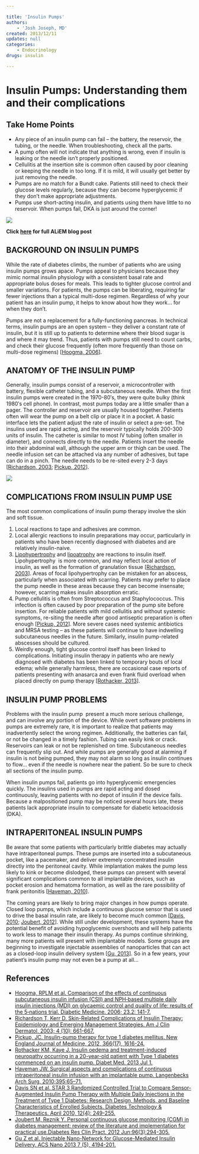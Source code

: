 ```yaml
---

title: 'Insulin Pumps'
authors:
    - 'Josh Joseph, MD'
created: 2013/12/11
updates: null
categories:
    - Endocrinology
drugs: insulin

---
```




# Insulin Pumps: Understanding them and their complications

## Take Home Points

-   Any piece of an insulin pump can fail – the battery, the reservoir, the tubing, or the needle. When troubleshooting, check all the parts.
-   A pump often will not indicate that anything is wrong, even if insulin is leaking or the needle isn’t properly positioned.
-   Cellulitis at the insertion site is common often caused by poor cleaning or keeping the needle in too long. If it is mild, it will usually get better by just removing the needle.
-   Pumps are no match for a Bundt cake. Patients still need to check their glucose levels regularly, because they can become hyperglycemic if they don’t make appropriate adjustments.
-   Pumps use short-acting insulin, and patients using them have little to no reservoir. When pumps fail, DKA is just around the corner!

![](https://d2p53dh3qxfm0x.cloudfront.net/uploads/img/1jy/1/l/2fa8b5a2-0bff-53dc-bd2b-cdc6b86e3773/640.png)

**Click [here](http://academiclifeinem.com/insulin-pumps-understanding-them-and-complications/) for full ALiEM blog post**

## BACKGROUND ON INSULIN PUMPS

While the rate of diabetes climbs, the number of patients who are using insulin pumps grows apace. Pumps appeal to physicians because they mimic normal insulin physiology with a consistent basal rate and appropriate bolus doses for meals. This leads to tighter glucose control and smaller variations. For patients, the pumps can be liberating, requiring far fewer injections than a typical multi-dose regimen. Regardless of why your patient has an insulin pump, it helps to know about how they work… for when they don’t.

Pumps are not a replacement for a fully-functioning pancreas. In technical terms, insulin pumps are an open system – they deliver a constant rate of insulin, but it is still up to patients to determine where their blood sugar is and where it may trend. Thus, patients with pumps still need to count carbs, and check their glucose frequently (often more frequently than those on multi-dose regimens) \[[Hoogma, 2006](www.ncbi.nlm.nih.gov/pubmed/?term=16433711)\].

## ANATOMY OF THE INSULIN PUMP

Generally, insulin pumps consist of a reservoir, a microcontroller with battery, flexible catheter tubing, and a subcutaneous needle. When the first insulin pumps were created in the 1970-80′s, they were quite bulky (think 1980′s cell phone). In contrast, most pumps today are a little smaller than a pager. The controller and reservoir are usually housed together. Patients often will wear the pump on a belt clip or place it in a pocket. A basic interface lets the patient adjust the rate of insulin or select a pre-set. The insulins used are rapid acting, and the reservoir typically holds 200-300 units of insulin. The catheter is similar to most IV tubing (often smaller in diameter), and connects directly to the needle. Patients insert the needle into their abdominal wall, although the upper arm or thigh can be used. The needle infusion set can be attached via any number of adhesives, but tape can do in a pinch. The needle needs to be re-sited every 2-3 days \[[Richardson, 2003](http://www.ncbi.nlm.nih.gov/pubmed/?term=14507228); [Pickup, 2012](http://www.ncbi.nlm.nih.gov/pubmed/16912828)\].

![](https://d2p53dh3qxfm0x.cloudfront.net/uploads/img/1jy/1/l/92f4e72e-e416-5daa-bbcb-4f80be5dea84/640.png)

## COMPLICATIONS FROM INSULIN PUMP USE

The most common complications of insulin pump therapy involve the skin and soft tissue.

1.  Local reactions to tape and adhesives are common.
2.  Local allergic reactions to insulin preparations may occur, particularly in patients who have been recently diagnosed with diabetes and are relatively insulin-naive. 
3.  [Lipohypertrophy](http://academiclifeinem.com/insulin-pumps-understanding-them-and-complications/lump%20under%20the%20skin%20caused%20by%20accumulation%20of%20extra%20fat%20at%20the%20site%20of%20many%20subcutaneous%20injections%20of%20insulin) and [lipoatrophy](http://en.wikipedia.org/wiki/Lipoatrophy) are reactions to insulin itself. Lipohypertrophy  is more common, and may reflect local action of insulin, as well as the formation of granulation tissue \[[Richardson, 2003](http://www.ncbi.nlm.nih.gov/pubmed/?term=14507228)\]. Areas of focal lipohypertrophy can be mistaken for an abscess, particularly when associated with scarring. Patients may prefer to place the pump needle in these areas because they can become insensate; however, scarring makes insulin absorption erratic. 
4.  Pump cellulitis is often from Streptococcus and Staphylococcus. This infection is often caused by poor preparation of the pump site before insertion. For reliable patients with mild cellulitis and without systemic symptoms, re-siting the needle after good antiseptic preparation is often enough \[[Pickup, 2012](http://www.ncbi.nlm.nih.gov/pubmed/16912828)\]. More severe cases need systemic antibiotics and MRSA testing – as these patients will continue to have indwelling subcutaneous needles in the future. Similarly, insulin pump-related abscesses should be cultured.
5.  Weirdly enough, tight glucose control itself has been linked to complications. Initiating insulin therapy in patients who are newly diagnosed with diabetes has been linked to temporary bouts of local edema; while generally harmless, there are occasional case reports of patients presenting with anasarca and even frank fluid overload when placed directly on pump therapy \[[Rothacker, 2013](http://www.ncbi.nlm.nih.gov/pubmed/?term=23815567)\].

## INSULIN PUMP PROBLEMS

Problems with the insulin pump  present a much more serious challenge, and can involve any portion of the device. While overt software problems in pumps are extremely rare, it is important to realize that patients may inadvertently select the wrong regimen. Additionally, the batteries can fail, or not be changed in a timely fashion. Tubing can easily kink or crack. Reservoirs can leak or not be replenished on time. Subcutaneous needles can frequently slip out. And while pumps are generally good at alarming if insulin is not being pumped, they may not alarm so long as insulin continues to flow… even if the needle is nowhere near the patient. So be sure to check all sections of the insulin pump.

When insulin pumps fail, patients go into hyperglycemic emergencies quickly. The insulins used in pumps are rapid acting and dosed continuously, leaving patients with no depot of insulin if the device fails. Because a malpositioned pump may be noticed several hours late, these patients lack appropriate insulin to compensate for diabetic ketoacidosis (DKA).

## INTRAPERITONEAL INSULIN PUMPS

Be aware that some patients with particularly brittle diabetes may actually have intraperitoneal pumps. These pumps are inserted into a subcutaneous pocket, like a pacemaker, and deliver extremely concentrated insulin directly into the peritoneal cavity. While implantation makes the pump less likely to kink or become dislodged, these pumps can present with several significant complications common to all implantable devices, such as pocket erosion and hematoma formation, as well as the rare possibility of frank peritonitis \[[Haveman, 2010](http://www.ncbi.nlm.nih.gov/pubmed/19048281)\].

The coming years are likely to bring major changes in how pumps operate. Closed loop pumps, which include a continuous glucose sensor that is used to drive the basal insulin rate, are likely to become much common \[[Davis, 2010](http://www.ncbi.nlm.nih.gov/pubmed/?term=20210562); [Joubert, 2012](http://www.ncbi.nlm.nih.gov/pubmed/22209014)\]. While still under development, these systems have the potential benefit of avoiding hypoglycemic overshoots and will help patients to work less to manage their insulin therapy. As pumps continue shrinking, many more patients will present with implantable models. Some groups are beginning to investigate injectable assemblies of nanoparticles that can act as a closed-loop insulin delivery system \[[Gu, 2013](http://www.ncbi.nlm.nih.gov/pubmed/23638642)\]. So in a few years, your patient’s insulin pump may not even be a pump at all…

## References

-   [Hoogma, RPLM et al. Comparison of the effects of continuous subcutaneous insulin infusion (CSII) and NPH‐based multiple daily insulin injections (MDI) on glycaemic control and quality of life: results of the 5‐nations trial. Diabetic Medicine. 2006; 23.2: 141-7.](http://www.ncbi.nlm.nih.gov/pubmed/?term=16433711)
-   [Richardson T, Kerr D. Skin-Related Complications of Insulin Therapy: Epidemiology and Emerging Management Strategies. Am J Clin Dermatol, 2003; 4 (10): 661-667.](http://www.ncbi.nlm.nih.gov/pubmed/?term=14507228)
-   [Pickup, JC. Insulin-pump therapy for type 1 diabetes mellitus. New England Journal of Medicine, 2012, 366(17), 1616-24.](http://www.ncbi.nlm.nih.gov/pubmed/16912828)
-   [Rothacker KM, Kaye J. Insulin oedema and treatment-induced neuropathy occurring in a 20-year-old patient with Type 1 diabetes commenced on an insulin pump. Diabet Med. 2013 Jul 1.](http://www.ncbi.nlm.nih.gov/pubmed/?term=23815567)
-   [Haveman JW. Surgical aspects and complications of continuous intraperitoneal insulin infusion with an implantable pump. Langenbecks Arch Surg, 2010;395:65–71.](http://www.ncbi.nlm.nih.gov/pubmed/19048281)
-   [Davis SN et al. STAR 3 Randomized Controlled Trial to Compare Sensor-Augmented Insulin Pump Therapy with Multiple Daily Injections in the Treatment of Type 1 Diabetes: Research Design, Methods, and Baseline Characteristics of Enrolled Subjects. Diabetes Technology & Therapeutics. April 2010, 12(4): 249-255.](http://www.ncbi.nlm.nih.gov/pubmed/?term=20210562)
-   [Joubert M, Reznik Y. Personal continuous glucose monitoring (CGM) in diabetes management: review of the literature and implementation for practical use.Diabetes Res Clin Pract. 2012 Jun;96(3):294-305.](http://www.ncbi.nlm.nih.gov/pubmed/22209014)
-   [Gu Z et al. Injectable Nano-Network for Glucose-Mediated Insulin Delivery. ACS Nano 2013 7 (5), 4194-201.](http://www.ncbi.nlm.nih.gov/pubmed/23638642)
